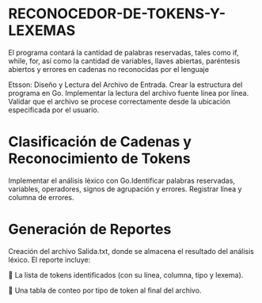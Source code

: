 # RECONOCEDOR-DE-TOKENS-Y-LEXEMAS
El programa contará la cantidad de palabras reservadas, tales como if, while, for, así como la cantidad de variables, llaves abiertas, paréntesis abiertos y errores en cadenas no reconocidas por el lenguaje

Etsson: Diseño y Lectura del Archivo de Entrada.
Crear la estructura del programa en Go.
Implementar la lectura del archivo fuente línea por línea.
Validar que el archivo se procese correctamente desde la ubicación especificada por el usuario.

# Clasificación de Cadenas y Reconocimiento de Tokens 
Implementar el análisis léxico con Go.Identificar palabras reservadas, variables, operadores, signos de agrupación y errores. 
Registrar línea y columna de errores.


# Generación de Reportes

Creación del archivo Salida.txt, donde se almacena el resultado del análisis léxico.
El reporte incluye:

📌 La lista de tokens identificados (con su línea, columna, tipo y lexema).

📌 Una tabla de conteo por tipo de token al final del archivo.